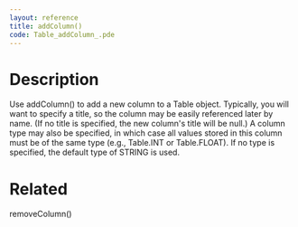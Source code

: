 ```yaml
---
layout: reference
title: addColumn()
code: Table_addColumn_.pde
---
```


# Description

Use addColumn() to add a new column to a Table object.  Typically, you will want to specify a title, so the column may be easily referenced later by name.  (If no title is specified, the new column's title will be null.)  A column type may also be specified, in which case all values stored in this column must be of the same type (e.g., Table.INT or Table.FLOAT).  If no type is specified, the default type of STRING is used.

# Related

removeColumn()
